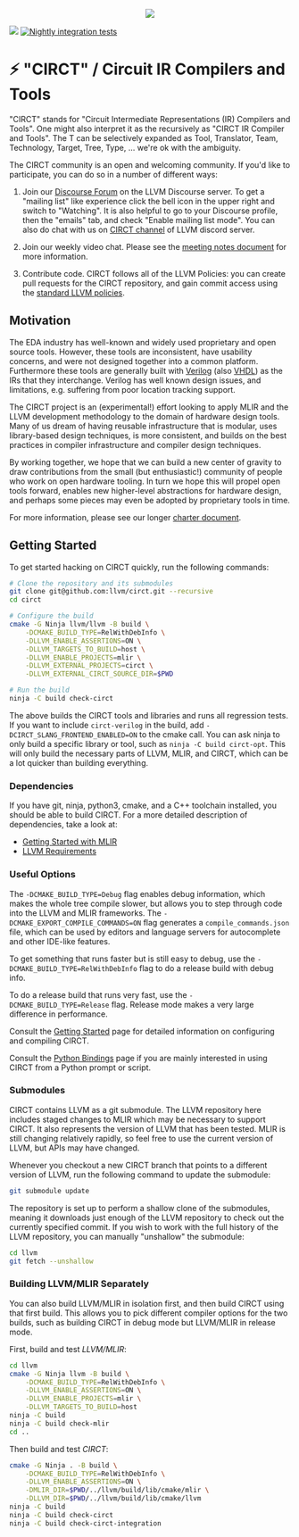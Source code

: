<p align="center"><img src="docs/includes/img/circt-logo.svg"/></p>

[![](https://github.com/llvm/circt/actions/workflows/buildAndTest.yml/badge.svg?event=push)](https://github.com/llvm/circt/actions?query=workflow%3A%22Build+and+Test%22)
[![Nightly integration tests](https://github.com/llvm/circt/workflows/Nightly%20integration%20tests/badge.svg)](https://github.com/llvm/circt/actions?query=workflow%3A%22Nightly+integration+tests%22)

# ⚡️ "CIRCT" / Circuit IR Compilers and Tools

"CIRCT" stands for "Circuit Intermediate Representations (IR) Compilers and Tools".  One might also interpret
it as the recursively as "CIRCT IR Compiler and Tools".  The T can be
selectively expanded as Tool, Translator, Team, Technology, Target, Tree, Type,
... we're ok with the ambiguity.

The CIRCT community is an open and welcoming community.  If you'd like to
participate, you can do so in a number of different ways:

1) Join our [Discourse Forum](https://llvm.discourse.group/c/Projects-that-want-to-become-official-LLVM-Projects/circt/) 
on the LLVM Discourse server.  To get a "mailing list" like experience click the 
bell icon in the upper right and switch to "Watching".  It is also helpful to go 
to your Discourse profile, then the "emails" tab, and check "Enable mailing list 
mode".  You can also do chat with us on [CIRCT channel](https://discord.com/channels/636084430946959380/742572728787402763) 
of LLVM discord server.

2) Join our weekly video chat.  Please see the
[meeting notes document](https://docs.google.com/document/d/1fOSRdyZR2w75D87yU2Ma9h2-_lEPL4NxvhJGJd-s5pk/edit#)
for more information.

3) Contribute code.  CIRCT follows all of the LLVM Policies: you can create pull
requests for the CIRCT repository, and gain commit access using the [standard LLVM policies](https://llvm.org/docs/DeveloperPolicy.html#obtaining-commit-access).

## Motivation

The EDA industry has well-known and widely used proprietary and open source
tools.  However, these tools are inconsistent, have usability concerns, and were
not designed together into a common platform.  Furthermore
these tools are generally built with
[Verilog](https://en.wikipedia.org/wiki/Verilog) (also
[VHDL](https://en.wikipedia.org/wiki/VHDL)) as the IRs that they
interchange.  Verilog has well known design issues, and limitations, e.g.
suffering from poor location tracking support.

The CIRCT project is an (experimental!) effort looking to apply MLIR and
the LLVM development methodology to the domain of hardware design tools.  Many
of us dream of having reusable infrastructure that is modular, uses
library-based design techniques, is more consistent, and builds on the best
practices in compiler infrastructure and compiler design techniques.

By working together, we hope that we can build a new center of gravity to draw
contributions from the small (but enthusiastic!) community of people who work
on open hardware tooling.  In turn we hope this will propel open tools forward,
enables new higher-level abstractions for hardware design, and
perhaps some pieces may even be adopted by proprietary tools in time.

For more information, please see our longer [charter document](docs/Charter.md).

## Getting Started

To get started hacking on CIRCT quickly, run the following commands:

```sh
# Clone the repository and its submodules
git clone git@github.com:llvm/circt.git --recursive
cd circt

# Configure the build
cmake -G Ninja llvm/llvm -B build \
    -DCMAKE_BUILD_TYPE=RelWithDebInfo \
    -DLLVM_ENABLE_ASSERTIONS=ON \
    -DLLVM_TARGETS_TO_BUILD=host \
    -DLLVM_ENABLE_PROJECTS=mlir \
    -DLLVM_EXTERNAL_PROJECTS=circt \
    -DLLVM_EXTERNAL_CIRCT_SOURCE_DIR=$PWD

# Run the build
ninja -C build check-circt
```

The above builds the CIRCT tools and libraries and runs all regression tests.
If you want to include `circt-verilog` in the build, add `-DCIRCT_SLANG_FRONTEND_ENABLED=ON` to the cmake call.
You can ask ninja to only build a specific library or tool, such as `ninja -C build circt-opt`.
This will only build the necessary parts of LLVM, MLIR, and CIRCT, which can be a lot quicker than building everything.

### Dependencies

If you have git, ninja, python3, cmake, and a C++ toolchain installed, you should be able to build CIRCT.
For a more detailed description of dependencies, take a look at:

- [Getting Started with MLIR](https://mlir.llvm.org/getting_started/)
- [LLVM Requirements](https://llvm.org/docs/GettingStarted.html#requirements)

### Useful Options

The `-DCMAKE_BUILD_TYPE=Debug` flag enables debug information, which makes the whole tree compile slower, but allows you to step through code into the LLVM
and MLIR frameworks.
The `-DCMAKE_EXPORT_COMPILE_COMMANDS=ON` flag generates a `compile_commands.json` file, which can be used by editors and language servers for autocomplete and other IDE-like features.

To get something that runs faster but is still easy to debug, use the `-DCMAKE_BUILD_TYPE=RelWithDebInfo` flag to do a release build with debug info.

To do a release build that runs very fast, use the `-DCMAKE_BUILD_TYPE=Release` flag.
Release mode makes a very large difference in performance.

Consult the [Getting Started](docs/GettingStarted.md) page for detailed information on configuring and compiling CIRCT.

Consult the [Python Bindings](docs/PythonBindings.md) page if you are mainly interested in using CIRCT from a Python prompt or script.

### Submodules

CIRCT contains LLVM as a git submodule.
The LLVM repository here includes staged changes to MLIR which may be necessary to support CIRCT.
It also represents the version of LLVM that has been tested.
MLIR is still changing relatively rapidly, so feel free to use the current version of LLVM, but APIs may have changed.

Whenever you checkout a new CIRCT branch that points to a different version of LLVM, run the following command to update the submodule:
```sh
git submodule update
```

The repository is set up to perform a shallow clone of the submodules, meaning it downloads just enough of the LLVM repository to check out the currently specified commit.
If you wish to work with the full history of the LLVM repository, you can manually "unshallow" the submodule:
```sh
cd llvm
git fetch --unshallow
```

### Building LLVM/MLIR Separately

You can also build LLVM/MLIR in isolation first, and then build CIRCT using that first build.
This allows you to pick different compiler options for the two builds, such as building CIRCT in debug mode but LLVM/MLIR in release mode.

First, build and test *LLVM/MLIR*:
```sh
cd llvm
cmake -G Ninja llvm -B build \
    -DCMAKE_BUILD_TYPE=RelWithDebInfo \
    -DLLVM_ENABLE_ASSERTIONS=ON \
    -DLLVM_ENABLE_PROJECTS=mlir \
    -DLLVM_TARGETS_TO_BUILD=host
ninja -C build
ninja -C build check-mlir
cd ..
```

Then build and test *CIRCT*:
```sh
cmake -G Ninja . -B build \
    -DCMAKE_BUILD_TYPE=RelWithDebInfo \
    -DLLVM_ENABLE_ASSERTIONS=ON \
    -DMLIR_DIR=$PWD/../llvm/build/lib/cmake/mlir \
    -DLLVM_DIR=$PWD/../llvm/build/lib/cmake/llvm
ninja -C build
ninja -C build check-circt
ninja -C build check-circt-integration
```
